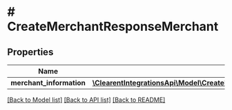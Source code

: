 # # CreateMerchantResponseMerchant

## Properties

Name | Type | Description | Notes
------------ | ------------- | ------------- | -------------
**merchant_information** | [**\ClearentIntegrationsApi\Model\CreateMerchantResponseMerchantMerchantInformation**](CreateMerchantResponseMerchantMerchantInformation.md) |  | [optional]

[[Back to Model list]](../../README.md#models) [[Back to API list]](../../README.md#endpoints) [[Back to README]](../../README.md)

